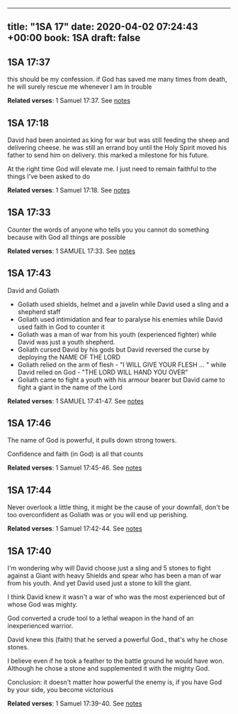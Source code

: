 
---
title: "1SA 17"
date: 2020-04-02 07:24:43 +00:00
book: 1SA
draft: false
---

## 1SA 17:37

this should be my confession. if God has saved me many times from death, he will surely rescue me whenever I am in trouble

**Related verses**: 1 Samuel 17:37. See [notes](https://my.bible.com/notes/3398697244265538431)


## 1SA 17:18

David had been anointed as king for war but was still feeding the sheep and delivering cheese. he was still an errand boy until the Holy Spirit moved his father to send him on delivery. this marked a milestone for his future.

At the right time God will elevate me. I just need to remain faithful to the things I've been asked to do

**Related verses**: 1 Samuel 17:18. See [notes](https://my.bible.com/notes/3398692530446656323)


## 1SA 17:33

Counter the words of anyone who tells you you cannot do something because with God all things are possible

**Related verses**: 1 SAMUEL 17:33. See [notes](https://my.bible.com/notes/2631847791748178142)


## 1SA 17:43

David and Goliath 
- Goliath used shields, helmet and a javelin while David used a sling and a shepherd staff
- Goliath used intimidation and fear to paralyse his enemies while David used faith in God to counter it
- Goliath was a man of war from his youth (experienced fighter) while David was just a youth shepherd.
- Goliath cursed David by his gods but David reversed the curse by deploying the NAME OF THE LORD
- Goliath relied on the arm of flesh - "I WILL GIVE YOUR FLESH ... " while David relied on God - "THE LORD WILL HAND YOU OVER"
- Goliath came to fight a youth with his armour bearer but David came to fight a giant in the name of the Lord

**Related verses**: 1 SAMUEL 17:41-47. See [notes](https://my.bible.com/notes/2631579612882920234)


## 1SA 17:46

The name of God is powerful, it pulls down strong towers. 

Confidence and faith (in God) is all that counts

**Related verses**: 1 Samuel 17:45-46. See [notes](https://my.bible.com/notes/2270970203087823424)


## 1SA 17:44

Never overlook a little thing, it might be the cause of your downfall, don't be too overconfident as Goliath was or you will end up perishing.

**Related verses**: 1 Samuel 17:42-44. See [notes](https://my.bible.com/notes/2270968660036936252)


## 1SA 17:40

I'm wondering why will David choose just a sling and 5 stones to fight against a Giant with heavy Shields and spear who has been a man of war from his youth. And yet David used just a stone to kill the giant. 

I think David knew it wasn't a war of who was the most experienced but of whose God was mighty. 

God converted a crude tool to a lethal weapon in the hand of an inexperienced warrior. 

David knew this (faith) that he served a powerful God., that's why he chose stones. 

I believe even if he took a feather to the battle ground he would have won. Although he chose a stone and supplemented it with the mighty God.

Conclusion: it doesn't matter how powerful the enemy is, if you have God by your side, you become victorious

**Related verses**: 1 Samuel 17:39-40. See [notes](https://my.bible.com/notes/2270965280719757882)

